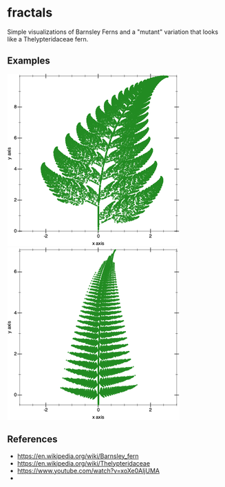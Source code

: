 # fractals

Simple visualizations of Barnsley Ferns and a "mutant" variation that looks like a Thelypteridaceae fern.

## Examples

![Barnsley fern with 40000 iterations](https://github.com/dansusman/fractals/blob/main/images/barnsley-fern-40000.png)
![Thelypteridaceae fern with 40000 iterations](https://github.com/dansusman/fractals/blob/main/images/mutant-fern-40000.png)

## References

- https://en.wikipedia.org/wiki/Barnsley_fern
- https://en.wikipedia.org/wiki/Thelypteridaceae
- https://www.youtube.com/watch?v=xoXe0AljUMA
- 

